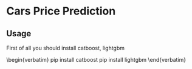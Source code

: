 # Cars Price Prediction

## Usage
First of all you should install catboost, lightgbm

\begin{verbatim}
pip install catboost
pip install lightgbm
\end{verbatim}


